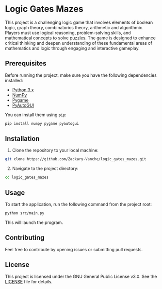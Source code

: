 # Logic Gates Mazes

This project is a challenging logic game that involves elements of boolean logic, graph theory, combinatorics theory, arithmetic and algorithmic. Players must use logical reasoning, problem-solving skills, and mathematical concepts to solve puzzles. The game is designed to enhance critical thinking and deepen understanding of these fundamental areas of mathematics and logic through engaging and interactive gameplay.

## Prerequisites

Before running the project, make sure you have the following dependencies installed:

- [Python 3.x](https://www.python.org/)
- [NumPy](https://numpy.org/)
- [Pygame](https://www.pygame.org/)
- [PyAutoGUI](https://pyautogui.readthedocs.io/en/latest/)

You can install them using `pip`:

```bash
pip install numpy pygame pyautogui
```

## Installation

1. Clone the repository to your local machine:

```bash
git clone https://github.com/Zackary-Vanche/logic_gates_mazes.git
```

2. Navigate to the project directory:

```bash
cd logic_gates_mazes
```

## Usage

To start the application, run the following command from the project root:

```bash
python src/main.py
```

This will launch the program.

## Contributing

Feel free to contribute by opening issues or submitting pull requests.

## License

This project is licensed under the GNU General Public License v3.0. See the [LICENSE](https://github.com/Zackary-Vanche/logic_gates_mazes/blob/main/LICENSE) file for details.

